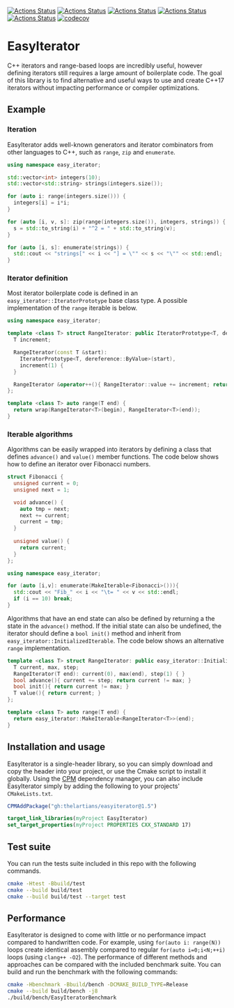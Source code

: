 [![Actions Status](https://github.com/TheLartians/EasyIterator/workflows/MacOS/badge.svg)](https://github.com/TheLartians/EasyIterator/actions)
[![Actions Status](https://github.com/TheLartians/EasyIterator/workflows/Windows/badge.svg)](https://github.com/TheLartians/EasyIterator/actions)
[![Actions Status](https://github.com/TheLartians/EasyIterator/workflows/Ubuntu/badge.svg)](https://github.com/TheLartians/EasyIterator/actions)
[![Actions Status](https://github.com/TheLartians/EasyIterator/workflows/Style/badge.svg)](https://github.com/TheLartians/EasyIterator/actions)
[![Actions Status](https://github.com/TheLartians/EasyIterator/workflows/Install/badge.svg)](https://github.com/TheLartians/EasyIterator/actions)
[![codecov](https://codecov.io/gh/TheLartians/EasyIterator/branch/master/graph/badge.svg)](https://codecov.io/gh/TheLartians/EasyIterator)

# EasyIterator

C++ iterators and range-based loops are incredibly useful, however defining iterators still requires a large amount of boilerplate code.
The goal of this library is to find alternative and useful ways to use and create C++17 iterators without impacting performance or compiler optimizations.

## Example

### Iteration

EasyIterator adds well-known generators and iterator combinators from other languages to C++, such as `range`, `zip` and `enumerate`. 

```cpp
using namespace easy_iterator;

std::vector<int> integers(10);
std::vector<std::string> strings(integers.size());

for (auto i: range(integers.size())) {
  integers[i] = i*i;
}

for (auto [i, v, s]: zip(range(integers.size()), integers, strings)) {
  s = std::to_string(i) + "^2 = " + std::to_string(v);
}

for (auto [i, s]: enumerate(strings)) {
  std::cout << "strings[" << i << "] = \"" << s << "\"" << std::endl;
}
```

### Iterator definition

Most iterator boilerplate code is defined in an `easy_iterator::IteratorPrototype` base class type.
A possible implementation of the `range` iterable is below.

```cpp
using namespace easy_iterator;

template <class T> struct RangeIterator: public IteratorPrototype<T, dereference::ByValue> {
  T increment;

  RangeIterator(const T &start):
    IteratorPrototype<T, dereference::ByValue>(start),
    increment(1) {
  }

  RangeIterator &operator++(){ RangeIterator::value += increment; return *this; }
};

template <class T> auto range(T end) {
  return wrap(RangeIterator<T>(begin), RangeIterator<T>(end));
}
```

### Iterable algorithms

Algorithms can be easily wrapped into iterators by defining a class that defines `advance()` and `value()` member functions. The code below shows how to define an iterator over Fibonacci numbers.

```cpp
struct Fibonacci {
  unsigned current = 0;
  unsigned next = 1;

  void advance() {
    auto tmp = next;
    next += current;
    current = tmp;
  }
  
  unsigned value() {
    return current;
  }
};

using namespace easy_iterator;

for (auto [i,v]: enumerate(MakeIterable<Fibonacci>())){
  std::cout << "Fib_" << i << "\t= " << v << std::endl;
  if (i == 10) break;
}
```

Algorithms that have an end state can also be defined by returning a the state in the `advance()` method. If the initial state can also be undefined, the iterator should define a `bool init()` method and inherit from `easy_iterator::InitializedIterable`. The code below shows an alternative `range` implementation.

```cpp
template <class T> struct RangeIterator: public easy_iterator::InitializedIterable {
  T current, max, step;
  RangeIterator(T end): current(0), max(end), step(1) { }
  bool advance(){ current += step; return current != max; }
  bool init(){ return current != max; }
  T value(){ return current; }
};

template <class T> auto range(T end) {
  return easy_iterator::MakeIterable<RangeIterator<T>>(end);
}
```

## Installation and usage

EasyIterator is a single-header library, so you can simply download and copy the header into your project, or use the Cmake script to install it globally.
Using the [CPM](https://github.com/cpm-cmake/CPM.cmake) dependency manager, you can also include EasyIterator simply by adding the following to your projects' `CMakeLists.txt`.

```cmake
CPMAddPackage("gh:thelartians/easyiterator@1.5")

target_link_libraries(myProject EasyIterator)            
set_target_properties(myProject PROPERTIES CXX_STANDARD 17)        
```

## Test suite

You can run the tests suite included in this repo with the following commands.

```bash
cmake -Htest -Bbuild/test
cmake --build build/test
cmake --build build/test --target test
```

## Performance

EasyIterator is designed to come with little or no performance impact compared to handwritten code. For example, using `for(auto i: range(N))` loops create identical assembly compared to regular `for(auto i=0;i<N;++i)` loops (using `clang++ -O2`).
The performance of different methods and approaches can be compared with the included benchmark suite. 
You can build and run the benchmark with the following commands:

```bash
cmake -Hbenchmark -Bbuild/bench -DCMAKE_BUILD_TYPE=Release
cmake --build build/bench -j8
./build/bench/EasyIteratorBenchmark
```